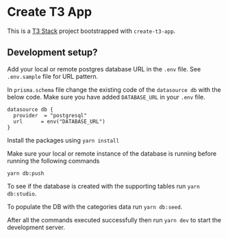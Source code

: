 # Create T3 App

This is a [T3 Stack](https://create.t3.gg/) project bootstrapped with `create-t3-app`.

## Development setup?

Add your local or remote postgres database URL in the `.env` file. See `.env.sample` file for URL pattern.

In `prisma.schema` file change the existing code of the `datasource db` with the below code. Make sure you have added `DATABASE_URL` in your `.env` file.

```
datasource db {
  provider  = "postgresql"
  url      = env("DATABASE_URL")
}
```

Install the packages using `yarn install`

Make sure your local or remote instance of the database is running before running the following commands

```
yarn db:push
```

To see if the database is created with the supporting tables run `yarn db:studio`.

To populate the DB with the categories data run `yarn db:seed`.

After all the commands executed successfully then run `yarn dev` to start the development server.
